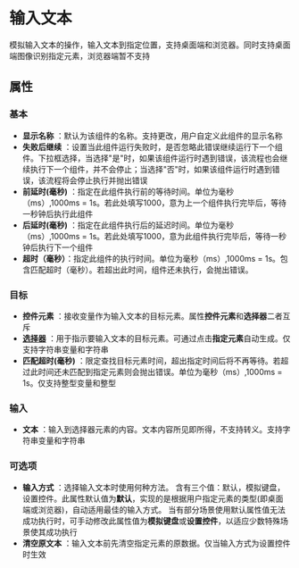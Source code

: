 # 输入文本

模拟输入文本的操作，输入文本到指定位置，支持桌面端和浏览器。同时支持桌面端图像识别指定元素，浏览器端暂不支持

## 属性

### 基本

- **显示名称** ：默认为该组件的名称。支持更改，用户自定义此组件的显示名称
- **失败后继续** ：设置当此组件运行失败时，是否忽略此错误继续运行下一个组件。下拉框选择，当选择"是"时，如果该组件运行时遇到错误，该流程也会继续执行下一个组件，并不会停止；当选择"否"时，如果该组件运行时遇到错误，该流程将会停止执行并抛出错误
- **前延时(毫秒)** ：指定在此组件执行前的等待时间。单位为毫秒（ms）,1000ms = 1s。若此处填写1000，意为上一个组件执行完毕后，等待一秒钟后执行此组件
- **后延时(毫秒)** ：指定在此组件执行后的延迟时间。单位为毫秒（ms）,1000ms = 1s。若此处填写1000，意为此组件执行完毕后，等待一秒钟后执行下一个组件
- **超时（毫秒）**：指定此组件的执行时间。单位为毫秒（ms）,1000ms = 1s。包含匹配超时（毫秒）。若超出此时间，组件还未执行，会抛出错误。

### 目标

- **控件元素** ：接收变量作为输入文本的目标元素。属性**控件元素**和**选择器**二者互斥
- **[选择器](../Appendix/Selector.md?_v=v2020.4)** ：用于指示要输入文本的目标元素。可通过点击**指定元素**自动生成。仅支持字符串变量和字符串
- **匹配超时(毫秒)** ：限定查找目标元素时间，超出指定时间后将不再等待。若超过此时间还未匹配到指定元素则会抛出错误。单位为毫秒（ms）,1000ms = 1s。仅支持整型变量和整型

### 输入
- **文本** ：输入到选择器元素的内容。文本内容所见即所得，不支持转义。支持字符串变量和字符串

### 可选项
- **输入方式** ：选择输入文本时使用何种方法。
含有三个值：默认，模拟键盘，设置控件。此属性默认值为**默认**，实现的是根据用户指定元素的类型(即桌面端或浏览器)，自动适用最佳的输入方式。
当有部分场景使用默认属性值无法成功执行时，可手动修改此属性值为**模拟键盘**或**设置控件**，以适应少数特殊场景使其成功执行
- **清空原文本** ：输入文本前先清空指定元素的原数据。仅当输入方式为设置控件时生效

